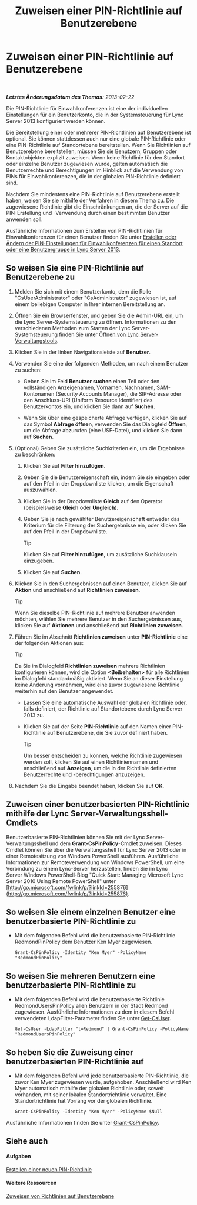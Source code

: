 ﻿---
title: Zuweisen einer PIN-Richtlinie auf Benutzerebene
TOCTitle: Zuweisen einer PIN-Richtlinie auf Benutzerebene
ms:assetid: d8211c64-0b63-4193-a074-673da7d14287
ms:mtpsurl: https://technet.microsoft.com/de-de/library/Gg182594(v=OCS.15)
ms:contentKeyID: 49295572
ms.date: 05/19/2016
mtps_version: v=OCS.15
ms.translationtype: HT
---

# Zuweisen einer PIN-Richtlinie auf Benutzerebene

 

_**Letztes Änderungsdatum des Themas:** 2013-02-22_

Die PIN-Richtlinie für Einwahlkonferenzen ist eine der individuellen Einstellungen für ein Benutzerkonto, die in der Systemsteuerung für Lync Server 2013 konfiguriert werden können.

Die Bereitstellung einer oder mehrerer PIN-Richtlinien auf Benutzerebene ist optional. Sie können stattdessen auch nur eine globale PIN-Richtlinie oder eine PIN-Richtlinie auf Standortebene bereitstellen. Wenn Sie Richtlinien auf Benutzerebene bereitstellen, müssen Sie sie Benutzern, Gruppen oder Kontaktobjekten explizit zuweisen. Wenn keine Richtlinie für den Standort oder einzelne Benutzer zugewiesen wurde, gelten automatisch die Benutzerrechte und Berechtigungen im Hinblick auf die Verwendung von PINs für Einwahlkonferenzen, die in der globalen PIN-Richtlinie definiert sind.

Nachdem Sie mindestens eine PIN-Richtlinie auf Benutzerebene erstellt haben, weisen Sie sie mithilfe der Verfahren in diesem Thema zu. Die zugewiesene Richtlinie gibt die Einschränkungen an, die der Server auf die PIN-Erstellung und -Verwendung durch einen bestimmten Benutzer anwenden soll.

Ausführliche Informationen zum Erstellen von PIN-Richtlinien für Einwahlkonferenzen für einen Benutzer finden Sie unter [Erstellen oder Ändern der PIN-Einstellungen für Einwahlkonferenzen für einen Standort oder eine Benutzergruppe in Lync Server 2013](lync-server-2013-create-or-modify-dial-in-conferencing-pin-settings-for-a-site-or-group-of-users.md).

## So weisen Sie eine PIN-Richtlinie auf Benutzerebene zu

1.  Melden Sie sich mit einem Benutzerkonto, dem die Rolle "CsUserAdministrator" oder "CsAdministrator" zugewiesen ist, auf einem beliebigen Computer in Ihrer internen Bereitstellung an.

2.  Öffnen Sie ein Browserfenster, und geben Sie die Admin-URL ein, um die Lync Server-Systemsteuerung zu öffnen. Informationen zu den verschiedenen Methoden zum Starten der Lync Server-Systemsteuerung finden Sie unter [Öffnen von Lync Server-Verwaltungstools](lync-server-2013-open-lync-server-administrative-tools.md).

3.  Klicken Sie in der linken Navigationsleiste auf **Benutzer**.

4.  Verwenden Sie eine der folgenden Methoden, um nach einem Benutzer zu suchen:
    
      - Geben Sie im Feld **Benutzer suchen** einen Teil oder den vollständigen Anzeigenamen, Vornamen, Nachnamen, SAM-Kontonamen (Security Accounts Manager), die SIP-Adresse oder den Anschluss-URI (Uniform Resource Identifier) des Benutzerkontos ein, und klicken Sie dann auf **Suchen**.
    
      - Wenn Sie über eine gespeicherte Abfrage verfügen, klicken Sie auf das Symbol **Abfrage öffnen**, verwenden Sie das Dialogfeld **Öffnen**, um die Abfrage abzurufen (eine USF-Datei), und klicken Sie dann auf **Suchen**.

5.  (Optional) Geben Sie zusätzliche Suchkriterien ein, um die Ergebnisse zu beschränken:
    
    1.  Klicken Sie auf **Filter hinzufügen**.
    
    2.  Geben Sie die Benutzereigenschaft ein, indem Sie sie eingeben oder auf den Pfeil in der Dropdownliste klicken, um die Eigenschaft auszuwählen.
    
    3.  Klicken Sie in der Dropdownliste **Gleich** auf den Operator (beispielsweise **Gleich** oder **Ungleich**).
    
    4.  Geben Sie je nach gewählter Benutzereigenschaft entweder das Kriterium für die Filterung der Suchergebnisse ein, oder klicken Sie auf den Pfeil in der Dropdownliste.
        

        > [!TIP]
        > Klicken Sie auf <STRONG>Filter hinzufügen</STRONG>, um zusätzliche Suchklauseln einzugeben.

    
    5.  Klicken Sie auf **Suchen**.

6.  Klicken Sie in den Suchergebnissen auf einen Benutzer, klicken Sie auf **Aktion** und anschließend auf **Richtlinien zuweisen**.
    

    > [!TIP]
    > Wenn Sie dieselbe PIN-Richtlinie auf mehrere Benutzer anwenden möchten, wählen Sie mehrere Benutzer in den Suchergebnissen aus, klicken Sie auf <STRONG>Aktionen</STRONG> und anschließend auf <STRONG>Richtlinien zuweisen</STRONG>.



7.  Führen Sie im Abschnitt **Richtlinien zuweisen** unter **PIN-Richtlinie** eine der folgenden Aktionen aus:
    

    > [!TIP]
    > Da Sie im Dialogfeld <STRONG>Richtlinien zuweisen</STRONG> mehrere Richtlinien konfigurieren können, wird die Option <STRONG>&lt;Beibehalten&gt;</STRONG> für alle Richtlinien im Dialogfeld standardmäßig aktiviert. Wenn Sie an dieser Einstellung keine Änderung vornehmen, wird eine zuvor zugewiesene Richtlinie weiterhin auf den Benutzer angewendet.

    
      - Lassen Sie eine automatische Auswahl der globalen Richtlinie oder, falls definiert, der Richtlinie auf Standortebene durch Lync Server 2013 zu.
    
      - Klicken Sie auf der Seite **PIN-Richtlinie** auf den Namen einer PIN-Richtlinie auf Benutzerebene, die Sie zuvor definiert haben.
        

        > [!TIP]
        > Um besser entscheiden zu können, welche Richtlinie zugewiesen werden soll, klicken Sie auf einen Richtliniennamen und anschließend auf <STRONG>Anzeigen</STRONG>, um die in der Richtlinie definierten Benutzerrechte und -berechtigungen anzuzeigen.



8.  Nachdem Sie die Eingabe beendet haben, klicken Sie auf **OK**.

## Zuweisen einer benutzerbasierten PIN-Richtlinie mithilfe der Lync Server-Verwaltungsshell-Cmdlets

Benutzerbasierte PIN-Richtlinien können Sie mit der Lync Server-Verwaltungsshell und dem **Grant-CsPinPolicy**-Cmdlet zuweisen. Dieses Cmdlet können Sie über die Verwaltungsshell für Lync Server 2013 oder in einer Remotesitzung von Windows PowerShell ausführen. Ausführliche Informationen zur Remoteverwendung von Windows PowerShell, um eine Verbindung zu einem Lync-Server herzustellen, finden Sie im Lync Server Windows PowerShell-Blog "Quick Start: Managing Microsoft Lync Server 2010 Using Remote PowerShell" unter [http://go.microsoft.com/fwlink/p/?linkId=255876](http://go.microsoft.com/fwlink/p/?linkid=255876).

## So weisen Sie einem einzelnen Benutzer eine benutzerbasierte PIN-Richtlinie zu

  - Mit dem folgenden Befehl wird die benutzerbasierte PIN-Richtlinie RedmondPinPolicy dem Benutzer Ken Myer zugewiesen.
    
        Grant-CsPinPolicy -Identity "Ken Myer" -PolicyName "RedmondPinPolicy"

## So weisen Sie mehreren Benutzern eine benutzerbasierte PIN-Richtlinie zu

  - Mit dem folgenden Befehl wird die benutzerbasierte Richtlinie RedmondUsersPinPolicy allen Benutzern in der Stadt Redmond zugewiesen. Ausführliche Informationen zu dem in diesem Befehl verwendeten LdapFilter-Parameter finden Sie unter [Get-CsUser](https://docs.microsoft.com/en-us/powershell/module/skype/Get-CsUser).
    
        Get-CsUser -LdapFilter "l=Redmond" | Grant-CsPinPolicy -PolicyName "RedmondUsersPinPolicy"

## So heben Sie die Zuweisung einer benutzerbasierten PIN-Richtlinie auf

  - Mit dem folgenden Befehl wird jede benutzerbasierte PIN-Richtlinie, die zuvor Ken Myer zugewiesen wurde, aufgehoben. Anschließend wird Ken Myer automatisch mithilfe der globalen Richtlinie oder, soweit vorhanden, mit seiner lokalen Standortrichtlinie verwaltet. Eine Standortrichtlinie hat Vorrang vor der globalen Richtlinie.
    
        Grant-CsPinPolicy -Identity "Ken Myer" -PolicyName $Null

Ausführliche Informationen finden Sie unter [Grant-CsPinPolicy](https://docs.microsoft.com/en-us/powershell/module/skype/Grant-CsPinPolicy).

## Siehe auch

#### Aufgaben

[Erstellen einer neuen PIN-Richtlinie](lync-server-2013-create-a-new-pin-policy.md)  

#### Weitere Ressourcen

[Zuweisen von Richtlinien auf Benutzerebene](lync-server-2013-assigning-per-user-policies.md)

